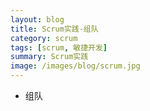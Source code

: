```yaml
---
layout: blog
title: Scrum实践-组队
category: scrum
tags: [scrum, 敏捷开发]  
summary: Scrum实践
image: /images/blog/scrum.jpg
---
```



- 组队

